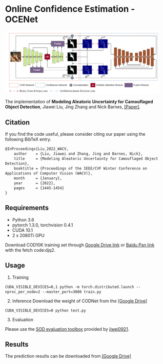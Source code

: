 # Online Confidence Estimation - OCENet
<!-- <p align="center"><img src="introduction_figure.png" alt="introduction_figure" width="90%"></p> -->
![alt_text](./Network-Overview_v2.jpg)

The implementation of **Modeling Aleatoric Uncertainty for Camouflaged Object Detection**, Jiawei Liu, Jing Zhang and Nick Barnes, [[Paper]](https://openaccess.thecvf.com/content/WACV2022/papers/Liu_Modeling_Aleatoric_Uncertainty_for_Camouflaged_Object_Detection_WACV_2022_paper.pdf).

## Citation
If you find the code useful, please consider citing our paper using the following BibTeX entry.
```
@InProceedings{Liu_2022_WACV,
    author    = {Liu, Jiawei and Zhang, Jing and Barnes, Nick},
    title     = {Modeling Aleatoric Uncertainty for Camouflaged Object Detection},
    booktitle = {Proceedings of the IEEE/CVF Winter Conference on Applications of Computer Vision (WACV)},
    month     = {January},
    year      = {2022},
    pages     = {1445-1454}
}
```

## Requirements
- Python 3.6
- pytorch 1.3.0, torchvision 0.4.1
- CUDA 10.1
- 2 x 2080Ti GPU


Download COD10K training set through [Google Drive link](https://drive.google.com/file/d/1D9bf1KeeCJsxxri6d2qAC7z6O1X_fxpt/view?usp=sharing) or [Baidu Pan link](https://pan.baidu.com/s/1XL6OjpDF-MVnXOY6-bdaBg) with the fetch code:djq2.


## Usage
1. Training
```
CUDA_VISIBLE_DEVICES=0,1 python -m torch.distributed.launch --nproc_per_node=2 --master_port=3000 train.py
```

2. Inference
Download the weight of CODNet from the [[Google Drive]](https://drive.google.com/drive/folders/10wGvx2M_LRrpL_gQu4He9U7kk12S64vM?usp=sharing)
```
CUDA_VISIBLE_DEVICES=0 python test.py
```

3. Evaluation

Please use the [SOD evaluation toolbox](https://github.com/jiwei0921/Saliency-Evaluation-Toolbox.git) provided by [jiwei0921](https://github.com/jiwei0921).


## Results
The prediction results can be downloaded from [[Google Drive]](https://drive.google.com/drive/folders/1CEA6GUtV0nwlamntA25LmCNI-KCXg4WL?usp=sharing)
